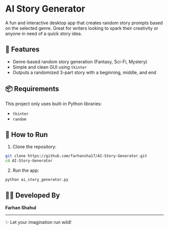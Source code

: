 # AI Story Generator

A fun and interactive desktop app that creates random story prompts based on the selected genre. Great for writers looking to spark their creativity or anyone in need of a quick story idea.

## 🧠 Features
- Genre-based random story generation (Fantasy, Sci-Fi, Mystery)
- Simple and clean GUI using `tkinter`
- Outputs a randomized 3-part story with a beginning, middle, and end

## 📦 Requirements
This project only uses built-in Python libraries:
- `tkinter`
- `random`

## 🚀 How to Run
1. Clone the repository:
```bash
git clone https://github.com/farhansha17/AI-Story-Generator.git
cd AI-Story-Generator
```
2. Run the app:
```bash
python ai_story_generator.py
```

## 👨‍💻 Developed By
**Farhan Shahul**  

---
✨ Let your imagination run wild!
